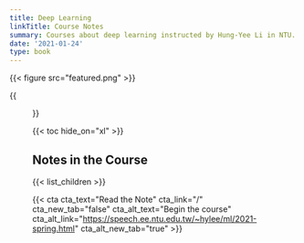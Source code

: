 ```yaml
---
title: Deep Learning
linkTitle: Course Notes
summary: Courses about deep learning instructed by Hung-Yee Li in NTU.  
date: '2021-01-24'
type: book
---
```


{{< figure src="featured.png" >}}

{{<figure src="https://cdn.jsdelivr.net/gh/cauliyang/blog-image@main//img/Screen%20Shot%202021-04-05%20at%205.37.55%20PM.png">}}

{{< toc hide_on="xl" >}}


## Notes in the Course

{{< list_children >}}





{{< cta cta_text="Read the Note" cta_link="/" cta_new_tab="false" cta_alt_text="Begin the course" cta_alt_link="https://speech.ee.ntu.edu.tw/~hylee/ml/2021-spring.html" cta_alt_new_tab="true" >}}
